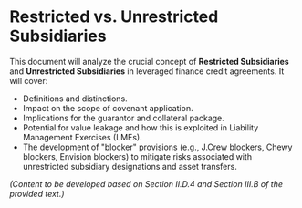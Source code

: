 # Restricted vs. Unrestricted Subsidiaries

This document will analyze the crucial concept of **Restricted Subsidiaries** and **Unrestricted Subsidiaries** in leveraged finance credit agreements. It will cover:

*   Definitions and distinctions.
*   Impact on the scope of covenant application.
*   Implications for the guarantor and collateral package.
*   Potential for value leakage and how this is exploited in Liability Management Exercises (LMEs).
*   The development of "blocker" provisions (e.g., J.Crew blockers, Chewy blockers, Envision blockers) to mitigate risks associated with unrestricted subsidiary designations and asset transfers.

*(Content to be developed based on Section II.D.4 and Section III.B of the provided text.)*
